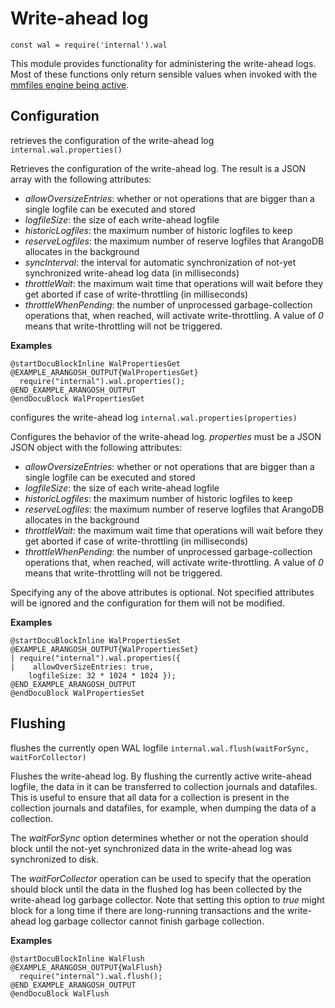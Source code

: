 Write-ahead log
===============

`const wal = require('internal').wal`

This module provides functionality for administering the write-ahead logs.
Most of these functions only return sensible values when invoked with the 
[mmfiles engine being active](../../Administration/Configuration/GeneralArangod.md#storage-engine).

Configuration
-------------

<!-- arangod/V8Server/v8-vocbase.h -->


retrieves the configuration of the write-ahead log
`internal.wal.properties()`

Retrieves the configuration of the write-ahead log. The result is a JSON
array with the following attributes:
- *allowOversizeEntries*: whether or not operations that are bigger than a
  single logfile can be executed and stored
- *logfileSize*: the size of each write-ahead logfile
- *historicLogfiles*: the maximum number of historic logfiles to keep
- *reserveLogfiles*: the maximum number of reserve logfiles that ArangoDB
  allocates in the background
- *syncInterval*: the interval for automatic synchronization of not-yet
  synchronized write-ahead log data (in milliseconds)
- *throttleWait*: the maximum wait time that operations will wait before
  they get aborted if case of write-throttling (in milliseconds)
- *throttleWhenPending*: the number of unprocessed garbage-collection
  operations that, when reached, will activate write-throttling. A value of
  *0* means that write-throttling will not be triggered.


**Examples**


    @startDocuBlockInline WalPropertiesGet
    @EXAMPLE_ARANGOSH_OUTPUT{WalPropertiesGet}
      require("internal").wal.properties();
    @END_EXAMPLE_ARANGOSH_OUTPUT
    @endDocuBlock WalPropertiesGet


<!-- arangod/V8Server/v8-vocbase.h -->


configures the write-ahead log
`internal.wal.properties(properties)`

Configures the behavior of the write-ahead log. *properties* must be a JSON
JSON object with the following attributes:
- *allowOversizeEntries*: whether or not operations that are bigger than a
  single logfile can be executed and stored
- *logfileSize*: the size of each write-ahead logfile
- *historicLogfiles*: the maximum number of historic logfiles to keep
- *reserveLogfiles*: the maximum number of reserve logfiles that ArangoDB
  allocates in the background
- *throttleWait*: the maximum wait time that operations will wait before
  they get aborted if case of write-throttling (in milliseconds)
- *throttleWhenPending*: the number of unprocessed garbage-collection
  operations that, when reached, will activate write-throttling. A value of
  *0* means that write-throttling will not be triggered.

Specifying any of the above attributes is optional. Not specified attributes
will be ignored and the configuration for them will not be modified.


**Examples**


    @startDocuBlockInline WalPropertiesSet
    @EXAMPLE_ARANGOSH_OUTPUT{WalPropertiesSet}
    | require("internal").wal.properties({ 
    |    allowOverSizeEntries: true,
        logfileSize: 32 * 1024 * 1024 });
    @END_EXAMPLE_ARANGOSH_OUTPUT
    @endDocuBlock WalPropertiesSet


Flushing
--------

<!-- arangod/V8Server/v8-vocbase.h -->


flushes the currently open WAL logfile
`internal.wal.flush(waitForSync, waitForCollector)`

Flushes the write-ahead log. By flushing the currently active write-ahead
logfile, the data in it can be transferred to collection journals and
datafiles. This is useful to ensure that all data for a collection is
present in the collection journals and datafiles, for example, when dumping
the data of a collection.

The *waitForSync* option determines whether or not the operation should
block until the not-yet synchronized data in the write-ahead log was
synchronized to disk.

The *waitForCollector* operation can be used to specify that the operation
should block until the data in the flushed log has been collected by the
write-ahead log garbage collector. Note that setting this option to *true*
might block for a long time if there are long-running transactions and
the write-ahead log garbage collector cannot finish garbage collection.


**Examples**


    @startDocuBlockInline WalFlush
    @EXAMPLE_ARANGOSH_OUTPUT{WalFlush}
      require("internal").wal.flush();
    @END_EXAMPLE_ARANGOSH_OUTPUT
    @endDocuBlock WalFlush

